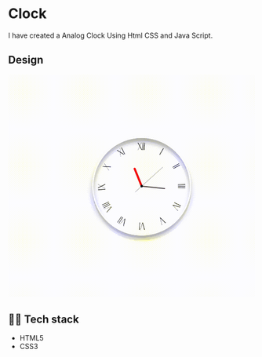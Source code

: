 # Clock
I have created a Analog Clock Using Html CSS and Java Script.

## Design
![design](clock.gif)

## 👩‍💻 Tech stack
- HTML5
- CSS3
